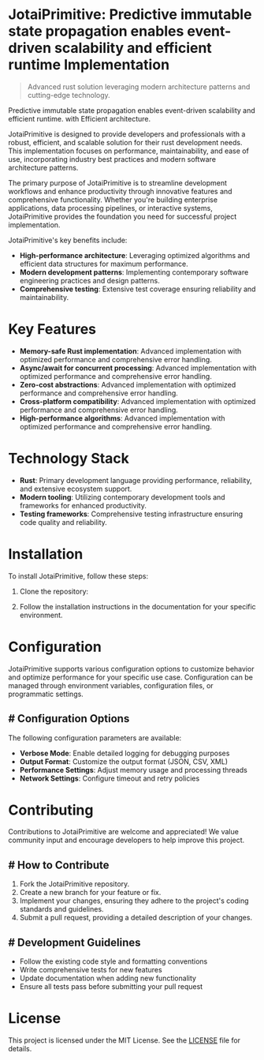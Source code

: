 <!-- fallback_JotaiPrimitive_20251015204917_19042 -->

# JotaiPrimitive: Predictive immutable state propagation enables event-driven scalability and efficient runtime Implementation
> Advanced rust solution leveraging modern architecture patterns and cutting-edge technology.

Predictive immutable state propagation enables event-driven scalability and efficient runtime. with Efficient architecture.

JotaiPrimitive is designed to provide developers and professionals with a robust, efficient, and scalable solution for their rust development needs. This implementation focuses on performance, maintainability, and ease of use, incorporating industry best practices and modern software architecture patterns.

The primary purpose of JotaiPrimitive is to streamline development workflows and enhance productivity through innovative features and comprehensive functionality. Whether you're building enterprise applications, data processing pipelines, or interactive systems, JotaiPrimitive provides the foundation you need for successful project implementation.

JotaiPrimitive's key benefits include:

* **High-performance architecture**: Leveraging optimized algorithms and efficient data structures for maximum performance.
* **Modern development patterns**: Implementing contemporary software engineering practices and design patterns.
* **Comprehensive testing**: Extensive test coverage ensuring reliability and maintainability.

# Key Features

* **Memory-safe Rust implementation**: Advanced implementation with optimized performance and comprehensive error handling.
* **Async/await for concurrent processing**: Advanced implementation with optimized performance and comprehensive error handling.
* **Zero-cost abstractions**: Advanced implementation with optimized performance and comprehensive error handling.
* **Cross-platform compatibility**: Advanced implementation with optimized performance and comprehensive error handling.
* **High-performance algorithms**: Advanced implementation with optimized performance and comprehensive error handling.

# Technology Stack

* **Rust**: Primary development language providing performance, reliability, and extensive ecosystem support.
* **Modern tooling**: Utilizing contemporary development tools and frameworks for enhanced productivity.
* **Testing frameworks**: Comprehensive testing infrastructure ensuring code quality and reliability.

# Installation

To install JotaiPrimitive, follow these steps:

1. Clone the repository:


2. Follow the installation instructions in the documentation for your specific environment.

# Configuration

JotaiPrimitive supports various configuration options to customize behavior and optimize performance for your specific use case. Configuration can be managed through environment variables, configuration files, or programmatic settings.

## # Configuration Options

The following configuration parameters are available:

* **Verbose Mode**: Enable detailed logging for debugging purposes
* **Output Format**: Customize the output format (JSON, CSV, XML)
* **Performance Settings**: Adjust memory usage and processing threads
* **Network Settings**: Configure timeout and retry policies

# Contributing

Contributions to JotaiPrimitive are welcome and appreciated! We value community input and encourage developers to help improve this project.

## # How to Contribute

1. Fork the JotaiPrimitive repository.
2. Create a new branch for your feature or fix.
3. Implement your changes, ensuring they adhere to the project's coding standards and guidelines.
4. Submit a pull request, providing a detailed description of your changes.

## # Development Guidelines

* Follow the existing code style and formatting conventions
* Write comprehensive tests for new features
* Update documentation when adding new functionality
* Ensure all tests pass before submitting your pull request

# License

This project is licensed under the MIT License. See the [LICENSE](https://github.com/lisaantal/JotaiPrimitive/blob/main/LICENSE) file for details.
